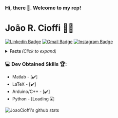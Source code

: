 ### Hi, there 👋. Welcome to my rep!


# João R. Cioffi :man_technologist: 
[![Linkedin Badge](https://img.shields.io/badge/-JoaoCioffi-blue?style=flat-square&logo=Linkedin&logoColor=white&link=https://www.linkedin.com/in/jo%C3%A3o-raphael-cioffi-b11549156/)](https://www.linkedin.com/in/jo%C3%A3o-raphael-cioffi-b11549156/)
[![Gmail Badge](https://img.shields.io/badge/-joaorcioffi@gmail.com-c14438?style=flat-square&logo=Gmail&logoColor=white&link=mailto:joaorcioffi@gmail.com)](mailto:joaorcioffi@gmail.com)
[![Instagram Badge](https://img.shields.io/badge/-see_0ff-a43b9d?style=flat-square&logo=Instagram&logoColor=white&link=https://www.instagram.com/see_0ff/)](https://www.instagram.com/see_0ff/)

<details>
<summary> <b> Facts </b> <i>(Click to expand)</i> </summary>

### 📖 About me:

-------------------------------------- / / ---------------------------------------------------

Graduating in Aeronautical Engineering ✈️, I've always been passionate about aviation and fascinated by the vast universe of computer science. Increasingly trying to engage in new horizons.

-------------------------------------- / / ---------------------------------------------------

</details>

### 💻 Dev Obtained Skills 🏆:
- Matlab - [✔️]
- LaTeX - [✔️]
- Arduino/C++ - [✔️]
- Python - [Loading ⌛]


![JoaoCioffi's github stats](https://github-readme-stats.vercel.app/api?username=JoaoCioffi&show_icons=true&theme=dracula&title_color=00ea00)
